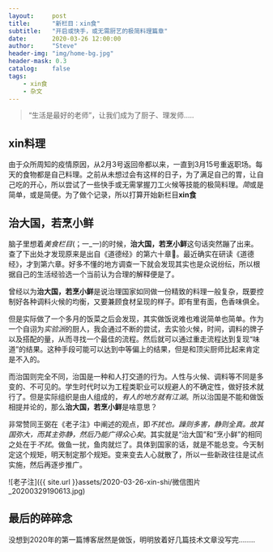 ```yaml
---
layout:     post
title:      "新栏目：xin食"
subtitle:   "开启或快手，或无需厨艺的极简料理篇章"
date:       2020-03-26 12:00:00
author:     "Steve"
header-img: "img/home-bg.jpg"
header-mask: 0.3
catalog:    false
tags:
    - xin食
    - 杂文
---
```



> “生活是最好的老师”，让我们成为了厨子、理发师.....


## xin料理

由于众所周知的疫情原因，从2月3号返回帝都以来，一直到3月15号重返职场。每天的食物都是自己料理。之前从未想过会有这样的日子，为了满足自己的胃，让自己吃的开心，所以尝试了一些快手或无需掌握刀工火候等技能的极简料理。*简*或是简单，或是简便。为了做个记录，所以打算开始新栏目**xin食**

## 治大国，若烹小鲜

脑子里想着*美食栏目*(；一_一)的时候，**治大国，若烹小鲜**这句话突然蹦了出来。查了下出处才发现原来是出自《道德经》的第六十章🤔。最近确实在研读《道德经》，才到第六章。好多不懂的地方调查一下就会发现其实也是众说纷纭，所以根据自己的生活经验选一个当前认为合理的解释便是了。

曾经以为**治大国，若烹小鲜**是说治理国家如同做一份精致的料理一般复杂，既要控制好各种调料火候的均衡，又要兼顾食材呈现的样子。即有里有面，色香味俱全。

但是实际做了一个多月的饭菜之后会发现，其实做饭说难也难说简单也简单。作为一个自诩为*实验派*的厨人，我会通过不断的尝试，去实验火候，时间，调料的牌子以及搭配的量，从而寻找一个最佳的流程。然后就可以通过重走流程达到复现“味道”的结果。这种手段可能可以达到中等偏上的结果，但是和顶尖厨师比起来肯定是不入的。

而治国则完全不同，治国是一种和人打交道的行为。人性与火候、调料等不同是多变的、不可见的。学生时代时以为工程类职业可以规避人的不确定性，做好技术就行了。但是实际组织是由人组成的，*有人的地方就有江湖*。所以治国是不能和做饭相提并论的，那么**治大国，若烹小鲜**是啥意思？

非常赞同王弼在《老子注》中阐述的观点，即*不扰也。躁则多害，静则全真。故其国弥大，而其主弥静，然后乃能广得众心矣*。其实就是“治大国”和“烹小鲜”的相同之处在于*不扰*。做鱼一扰，鱼肉就烂了。具体到国家的话，就是不能总变。今天制定这个规矩，明天制定那个规矩。变来变去人心就散了，所以一些新政往往是试点实施，然后再逐步推广。

![老子注]({{ site.url }}assets/2020-03-26-xin-shi/微信图片_20200329190613.jpg)

## 最后的碎碎念

没想到2020年的第一篇博客居然是做饭，明明放着好几篇技术文章没写完........